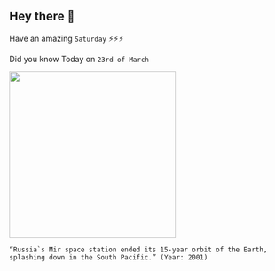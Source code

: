 ## Hey there 👋
Have an amazing `Saturday` ⚡⚡⚡

Did you know Today on `23rd of March`
 
 [<img src="https://www.universetoday.com/wp-content/uploads/2010/02/Mir_spacestation.jpg" width="300" />](https://www.theguardian.com/science/2001/mar/23/spaceexploration) 
 ```
“Russia`s Mir space station ended its 15-year orbit of the Earth, splashing down in the South Pacific.” (Year: 2001)
```
